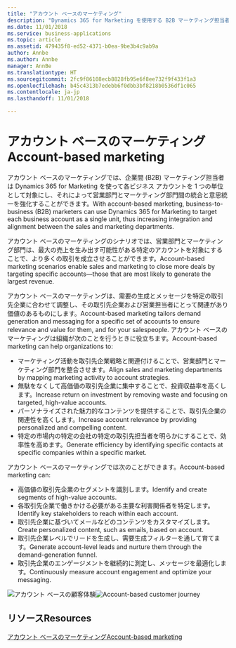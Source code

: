 ```yaml
---
title: "アカウント ベースのマーケティング"
description: "Dynamics 365 for Marketing を使用する B2B マーケティング担当者は、1 つの単位として主要なビジネス アカウントと連絡を取ることができ、組織の営業部門とマーケティング部門間の統合と意思統一を強化して、最も重要なアカウントに集中することができます。"
ms.date: 11/01/2018
ms.service: business-applications
ms.topic: article
ms.assetid: 479435f8-ed52-4371-b0ea-9be3b4c9ab9a
author: Annbe
ms.author: Annbe
manager: AnnBe
ms.translationtype: HT
ms.sourcegitcommit: 2fc9f86108ecb8828fb95e6f8ee732f9f433f1a3
ms.openlocfilehash: b45c4313b7edebb6f0dbb3bf8218b0536df1c065
ms.contentlocale: ja-jp
ms.lasthandoff: 11/01/2018

---
```


# <a name="account-based-marketing"></a><span data-ttu-id="0e822-103">アカウント ベースのマーケティング</span><span class="sxs-lookup"><span data-stu-id="0e822-103">Account-based marketing</span></span>

<span data-ttu-id="0e822-104">アカウント ベースのマーケティングでは、企業間 (B2B) マーケティング担当者は Dynamics 365 for Marketing を使って各ビジネス アカウントを 1 つの単位として対象にし、それによって営業部門とマーケティング部門間の統合と意思統一を強化することができます。</span><span class="sxs-lookup"><span data-stu-id="0e822-104">With account-based marketing, business-to-business (B2B) marketers can use Dynamics 365 for Marketing to target each business account as a single unit, thus increasing integration and alignment between the sales and marketing departments.</span></span>

<span data-ttu-id="0e822-105">アカウント ベースのマーケティングのシナリオでは、営業部門とマーケティング部門は、最大の売上を生み出す可能性がある特定のアカウントを対象にすることで、より多くの取引を成立させることができます。</span><span class="sxs-lookup"><span data-stu-id="0e822-105">Account-based marketing scenarios enable sales and marketing to close more deals by targeting specific accounts&mdash;those that are most likely to generate the largest revenue.</span></span>

<span data-ttu-id="0e822-106">アカウント ベースのマーケティングは、需要の生成とメッセージを特定の取引先企業に合わせて調整し、その取引先企業および営業担当者にとって関連があり価値のあるものにします。</span><span class="sxs-lookup"><span data-stu-id="0e822-106">Account-based marketing tailors demand generation and messaging for a specific set of accounts to ensure relevance and value for them, and for your salespeople.</span></span> <span data-ttu-id="0e822-107">アカウント ベースのマーケティングは組織が次のことを行うときに役立ちます。</span><span class="sxs-lookup"><span data-stu-id="0e822-107">Account-based marketing can help organizations to:</span></span>

- <span data-ttu-id="0e822-108">マーケティング活動を取引先企業戦略と関連付けることで、営業部門とマーケティング部門を整合させます。</span><span class="sxs-lookup"><span data-stu-id="0e822-108">Align sales and marketing departments by mapping marketing activity to account strategies.</span></span>
- <span data-ttu-id="0e822-109">無駄をなくして高価値の取引先企業に集中することで、投資収益率を高くします。</span><span class="sxs-lookup"><span data-stu-id="0e822-109">Increase return on investment by removing waste and focusing on targeted, high-value accounts.</span></span>
- <span data-ttu-id="0e822-110">パーソナライズされた魅力的なコンテンツを提供することで、取引先企業の関連性を高くします。</span><span class="sxs-lookup"><span data-stu-id="0e822-110">Increase account relevance by providing personalized and compelling content.</span></span>
- <span data-ttu-id="0e822-111">特定の市場内の特定の会社の特定の取引先担当者を明らかにすることで、効率性を高めます。</span><span class="sxs-lookup"><span data-stu-id="0e822-111">Generate efficiency by identifying specific contacts at specific companies within a specific market.</span></span>

<span data-ttu-id="0e822-112">アカウント ベースのマーケティングでは次のことができます。</span><span class="sxs-lookup"><span data-stu-id="0e822-112">Account-based marketing can:</span></span>

- <span data-ttu-id="0e822-113">高価値の取引先企業のセグメントを識別します。</span><span class="sxs-lookup"><span data-stu-id="0e822-113">Identify and create segments of high-value accounts.</span></span>
- <span data-ttu-id="0e822-114">各取引先企業で働きかける必要がある主要な利害関係者を特定します。</span><span class="sxs-lookup"><span data-stu-id="0e822-114">Identify key stakeholders to reach within each account.</span></span>
- <span data-ttu-id="0e822-115">取引先企業に基づいてメールなどのコンテンツをカスタマイズします。</span><span class="sxs-lookup"><span data-stu-id="0e822-115">Create personalized content, such as emails, based on account.</span></span>
- <span data-ttu-id="0e822-116">取引先企業レベルでリードを生成し、需要生成フィルターを通して育てます。</span><span class="sxs-lookup"><span data-stu-id="0e822-116">Generate account-level leads and nurture them through the demand-generation funnel.</span></span>
- <span data-ttu-id="0e822-117">取引先企業のエンゲージメントを継続的に測定し、メッセージを最適化します。</span><span class="sxs-lookup"><span data-stu-id="0e822-117">Continuously measure account engagement and optimize your messaging.</span></span>

<span data-ttu-id="0e822-118">![アカウント ベースの顧客体験](media/ABM_CustomerJourney_LeadGeneration.png  "アカウント ベースの顧客体験")</span><span class="sxs-lookup"><span data-stu-id="0e822-118">![Account-based customer journey](media/ABM_CustomerJourney_LeadGeneration.png  "Account-based customer journey")</span></span>

## <a name="resources"></a><span data-ttu-id="0e822-119">リソース</span><span class="sxs-lookup"><span data-stu-id="0e822-119">Resources</span></span>

[<span data-ttu-id="0e822-120">アカウント ベースのマーケティング</span><span class="sxs-lookup"><span data-stu-id="0e822-120">Account-based marketing</span></span>](https://docs.microsoft.com/dynamics365/customer-engagement/marketing/account-based-marketing)

<!--
### Who uses this feature
Marketers and marketing managers
### Setup required
Administrators can easily set up and configure the feature in the app settings.
-->
